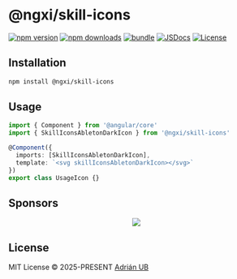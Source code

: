 # @ngxi/skill-icons

[![npm version][npm-version-src]][npm-version-href]
[![npm downloads][npm-downloads-src]][npm-downloads-href]
[![bundle][bundle-src]][bundle-href]
[![JSDocs][jsdocs-src]][jsdocs-href]
[![License][license-src]][license-href]

## Installation

```sh
npm install @ngxi/skill-icons
```

## Usage

```ts
import { Component } from '@angular/core'
import { SkillIconsAbletonDarkIcon } from '@ngxi/skill-icons'

@Component({
  imports: [SkillIconsAbletonDarkIcon],
  template: `<svg skillIconsAbletonDarkIcon></svg>`
})
export class UsageIcon {}
```

## Sponsors

<p align="center">
  <a href="https://cdn.jsdelivr.net/gh/adrian-ub/static/sponsors.svg">
    <img src='https://cdn.jsdelivr.net/gh/adrian-ub/static/sponsors.svg'/>
  </a>
</p>

## License

MIT License © 2025-PRESENT [Adrián UB](https://github.com/adrian-ub)

<!-- Badges -->

[npm-version-src]: https://img.shields.io/npm/v/@ngxi/skill-icons?style=flat&colorA=080f12&colorB=1fa669
[npm-version-href]: https://npmjs.com/package/@ngxi/skill-icons
[npm-downloads-src]: https://img.shields.io/npm/dm/@ngxi/skill-icons?style=flat&colorA=080f12&colorB=1fa669
[npm-downloads-href]: https://npmjs.com/package/@ngxi/skill-icons
[bundle-src]: https://img.shields.io/bundlephobia/minzip/@ngxi/skill-icons?style=flat&colorA=080f12&colorB=1fa669&label=minzip
[bundle-href]: https://bundlephobia.com/result?p=@ngxi/skill-icons
[license-src]: https://img.shields.io/npm/l/@ngxi/skill-icons?style=flat&colorA=080f12&colorB=1fa669
[license-href]: https://github.com/adrian-ub/ngxi/blob/main/LICENSE
[jsdocs-src]: https://img.shields.io/badge/jsdocs-reference-080f12?style=flat&colorA=080f12&colorB=1fa669
[jsdocs-href]: https://www.jsdocs.io/package/@ngxi/skill-icons
